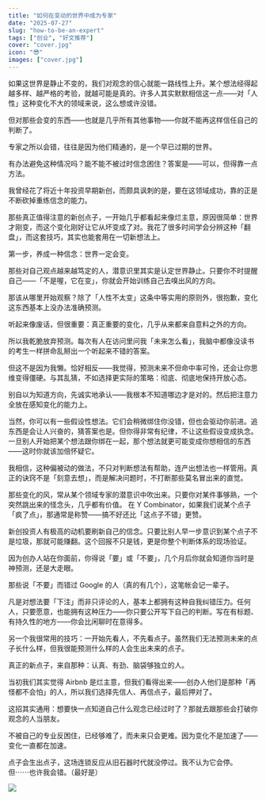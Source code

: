 ```yaml
---
title: "如何在变动的世界中成为专家"
date: "2025-07-27"
slug: "how-to-be-an-expert"
tags: ["创业", "好文推荐"]
cover: "cover.jpg"
icon: "😎"
images: ["cover.jpg"]
---
```

如果这世界是静止不变的，我们对观念的信心就能一路线性上升。某个想法经得起越多样、越严格的考验，就越可能是真的。许多人其实默默相信这一点——对「人性」这种变化不大的领域来说，这么想或许没错。



但对那些会变的东西——也就是几乎所有其他事物——你就不能再这样信任自己的判断了。



专家之所以会错，往往是因为他们精通的，是一个早已过期的世界。



有办法避免这种情况吗？能不能不被过时信念困住？答案是——可以，但得靠一点方法。



我曾经花了将近十年投资早期新创，而颇具讽刺的是，要在这领域成功，靠的正是不断砍掉重练信念的能力。



那些真正值得注意的新创点子，一开始几乎都看起来像烂主意，原因很简单：世界才刚变，而这个变化刚好让它从坏变成了对。我花了很多时间学会分辨这种「翻盘」，而这套技巧，其实也能套用在一切新想法上。



第一步，养成一种信念：世界一定会变。



那些对自己观点越来越笃定的人，潜意识里其实是认定世界静止。只要你不时提醒自己——「不是喔，它在变」，你就会开始训练自己去嗅出风的方向。



那该从哪里开始观察？除了「人性不太变」这条中等实用的原则外，很抱歉，变化这东西基本上没办法准确预测。



听起来像废话，但很重要：真正重要的变化，几乎从来都来自意料之外的方向。



所以我乾脆放弃预测。每次有人在访问里问我「未来怎么看」，我脑中都像没读书的考生一样拼命乱掰出一个听起来不错的答案。



但这不是因为我懒。恰好相反——我觉得，预测未来不但命中率可怜，还会让你思维变得僵硬。与其乱猜，不如选择更实际的策略：彻底、彻底地保持开放心态。



别自以为知道方向，先诚实地承认——我根本不知道哪边才是对的。然后把注意力全放在感知变化的能力上。



当然，你可以有一些假设性想法。它们会稍微绑住你没错，但也会驱动你前进。追东西是会让人兴奋的，猜答案也是。但你得非常有纪律，不让这些假设变成执念。
一旦别人开始把某个想法跟你绑在一起，那个想法就更可能变成你想相信的东西——这时你就该加倍怀疑它。



我相信，这种偏被动的做法，不只对判断想法有帮助，连产出想法也一样管用。真正的诀窍不是「刻意去想」，而是解决问题时，不打断那些莫名冒出来的直觉。



那些变化的风，常从某个领域专家的潜意识中吹出来。只要你对某件事够熟，一个突然跳出来的怪念头，几乎都有价值。
在 Y Combinator，如果我们说某个点子「疯了点」，那通常是称赞——搞不好还比「这点子不错」更赞。



新创投资人有极高的动机要刷新自己的信念。只要比别人早一步意识到某个点子不是垃圾，那就可能赚翻。这个回报不只是钱，更是你整个判断体系的现场验证。



因为创办人站在你面前，你得说「要」或「不要」，几个月后你就会知道你当时是神预测，还是大走眼。



那些说「不要」而错过 Google 的人（真的有几个），这笔帐会记一辈子。



凡是对想法要「下注」而非只评论的人，基本上都拥有这种自我纠错压力。任何人，只要愿意，也能拥有这种压力——你只要公开写下自己的判断。写在有标题、有持久性的地方——你会比闲聊时在意得多。



另一个我很常用的技巧：一开始先看人，不先看点子。虽然我们无法预测未来的点子长什么样，但我很能预测什么样的人会生出未来的点子。



真正的新点子，来自那种：认真、有劲、脑袋够独立的人。



当初我们其实觉得 Airbnb 是烂主意，但我们看得出来——创办人他们是那种「再怪都不会怕」的人，所以我们选择先信人、再信点子，最后押对了。



这招其实通用：想要快一点知道自己什么观念已经过时了？那就去跟那些会打破你观念的人当朋友。



不被自己的专业反困住，已经够难了，而未来只会更难。因为变化不是加速了——变化一直都在加速。



点子会生出点子，这场连锁反应从旧石器时代就没停过。我不认为它会停。
但⋯⋯也许我会错。（最好是）




![](https://prod-files-secure.s3.us-west-2.amazonaws.com/112d0858-5090-4d34-a606-b75eb8d65fd2/46476355-9cf3-4e99-9b7a-3531bc426380/1000202064.png?X-Amz-Algorithm=AWS4-HMAC-SHA256&X-Amz-Content-Sha256=UNSIGNED-PAYLOAD&X-Amz-Credential=ASIAZI2LB4664TRYNLNF%2F20250826%2Fus-west-2%2Fs3%2Faws4_request&X-Amz-Date=20250826T131753Z&X-Amz-Expires=3600&X-Amz-Security-Token=IQoJb3JpZ2luX2VjEB0aCXVzLXdlc3QtMiJHMEUCIGkjqes3b2ubYwlklA9EjWFcGur%2FZQTWCGwzjrW6I4XAAiEAjYAyFAt5gVcBn3VW2jZE7WYIcL6uzW%2BG%2BRAlpsITlNYq%2FwMIdhAAGgw2Mzc0MjMxODM4MDUiDNAdFwvueF7viln9rCrcA%2Fvi8fgHm8DIQYh45zGVY585AgOGOtnneBnaSOg6jQOJX4O2AALq8fkr%2BLULlgEUsVb1b6sE8Km0STIWNMH9jIArdcCtcv69d4tSgFQRhAxCnBB2gFR6LFQz1592TD0V3ZEEwJlEAfDOu18XgGxENb4xgZYgFxCImkq2fPFht8fIRdTBvo2h5l0VIHMV7t2gbtXtDiaf%2B4GeiVYoFJWJ49BPPHunNbi1Uz3oc0nBp%2FEYFBCNiZ6cWWwoLGZ2W%2F7FK%2B%2BXnz3CsW5Qek3zxN6QISiC2ZGBZDZYwtuMwVPtbDjui8ZSarSHjZ%2BLSBWkVegReuBy8O0AypRT80NcNLi8MroLo%2FeBBBDfaMdSZjyUHeQsk33fPRAlxmktqD4uOEXXEENlMUMatdrqW5XT3DCQ1ksSn6Ao%2BBadp2VSPjMkrSldDxh8eNP00BgB4ix15yXbb1Wn%2Fg6EnbvkoG0mNZn5BJvxcEZicpafhUegjmXobYJMB2aCT6Jw0VIUSnYeRJidIms12jpmnSfOlCV1%2FFQ1gsnAbpp0HVY0F74bco9FPg0mRpQYpLWJmjlg7%2FZn61EG68rsbfenbNCwvb7w3F7bjS1AYOUlx%2BdylgYCytYHQ%2F53F21URC8PwXukz7Z0MJrStsUGOqUB9wncPZ8SjD1k%2F2TQ7Tx6k2EQoaunKuGFv8GG2mZ0m%2BtYXL3FDQZCEUWmParCX55Q%2Fl1ZRHEm3i%2FmP9ojawHgcjk3OBMWLzs%2Bic98AwdXnD3LFAbyCM%2BVVnX9HnpPF2wyHW7lpyyaW0TfJcpdtrJ1zj6ZAkIGlkn7CUUUeQ%2F1FM6gf2AH%2FG5NBlkj564r4R5rcx0hUIylhpZzkhyVhyPBgKUj8rl6&X-Amz-Signature=dcc8eeae9232fda7c972ab4a344f87f64a0bc3d5ed3d7f4eead01c09139962c0&X-Amz-SignedHeaders=host&x-amz-checksum-mode=ENABLED&x-id=GetObject)

